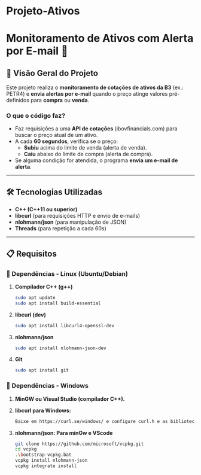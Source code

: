 # Projeto-Ativos
# Monitoramento de Ativos com Alerta por E-mail 🚀

## 📌 Visão Geral do Projeto
Este projeto realiza o **monitoramento de cotações de ativos da B3** (ex.: PETR4) e **envia alertas por e-mail** quando o preço atinge valores pré-definidos para **compra** ou **venda**.

### O que o código faz?
- Faz requisições a uma **API de cotações** (ibovfinancials.com) para buscar o preço atual de um ativo.
- A cada **60 segundos**, verifica se o preço:
  - **Subiu** acima do limite de venda (alerta de venda).
  - **Caiu** abaixo do limite de compra (alerta de compra).
- Se alguma condição for atendida, o programa **envia um e-mail de alerta**.

---

## 🛠️ Tecnologias Utilizadas
- **C++ (C++11 ou superior)**
- **libcurl** (para requisições HTTP e envio de e-mails)
- **nlohmann/json** (para manipulação de JSON)
- **Threads** (para repetição a cada 60s)

---

## 📋 Requisitos

### 🔧 Dependências - **Linux (Ubuntu/Debian)**
1. **Compilador C++ (g++)**  
   ```bash
   sudo apt update
   sudo apt install build-essential

2. **libcurl (dev)**
   ```bash
   sudo apt install libcurl4-openssl-dev

3. **nlohmann/json**
   ```bash
   sudo apt install nlohmann-json-dev

4. **Git**
   ```bash
   sudo apt install git

### 🔧 Dependências - **Windows**
1. **MinGW ou Visual Studio (compilador C++).**

2. **libcurl para Windows:**
   ```bash
   Baixe em https://curl.se/windows/ e configure curl.h e as bibliotecas (.lib/.dll).
   
3. **nlohmann/json: Para minGw e VScode**
   ```bash
   git clone https://github.com/microsoft/vcpkg.git
   cd vcpkg
   .\bootstrap-vcpkg.bat
   vcpkg install nlohmann-json
   vcpkg integrate install

